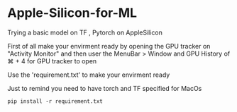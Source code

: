 # Apple-Silicon-for-ML
Trying a basic model on TF , Pytorch on AppleSilicon 

First of all make your envirment ready by opening the GPU tracker on "Activity Monitor" and then user the MenuBar > Window and GPU History of ⌘ + 4 for GPU tracker to open 

Use the 'requirement.txt' to make your envirment ready

Just to remind you need to have torch and TF specified for MacOs
 
 ```
 pip install -r requirement.txt
 ```
